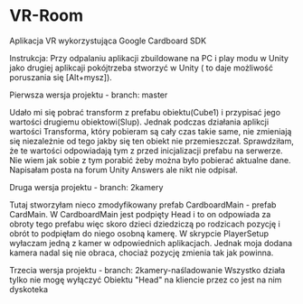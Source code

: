 # VR-Room
Aplikacja VR wykorzystująca Google Cardboard SDK

Instrukcja:
Przy odpalaniu aplikacji zbuildowane na PC i play modu w Unity jako drugiej aplikcaji pokójtrzeba stworzyć w Unity ( to daje możliwość poruszania się [Alt+mysz]). 


Pierwsza wersja projektu - branch: master

Udało mi się pobrać transform z prefabu obiektu(Cube1) i przypisać jego wartości drugiemu obiektowi(Slup). Jednak podczas działania aplikcji wartości Transforma, który pobieram są cały czas takie same, nie zmieniają się niezależnie od tego jakby się ten obiekt nie przemieszczał. Sprawdziłam, że te wartości odpowiadają tym z przed inicjalizacji prefabu na serwerze. Nie wiem jak sobie z tym porabić żeby można było pobierać aktualne dane. Napisałam posta na forum Unity Answers ale nikt nie odpisał.


Druga wersja projektu - branch: 2kamery

Tutaj stworzyłam nieco zmodyfikowany prefab CardboardMain - prefab CardMain. W CardboardMain jest podpięty Head i to on odpowiada za obroty tego prefabu więc skoro dzieci dziedziczą po rodzicach pozycję i obrót to podpięłam do niego osobną kamerę. W skrypcie PlayerSetup wyłaczam jedną z kamer w odpowiednich aplikacjach. Jednak moja dodana kamera nadal się nie obraca, chociaż pozycję zmienia tak jak powinna.

Trzecia wersja projektu - branch: 2kamery-naśladowanie 
Wszystko działa tylko nie mogę wyłączyć Obiektu "Head" na kliencie przez co jest na nim dyskoteka
